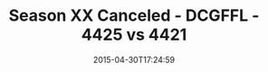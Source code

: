 ---
title: Season XX Canceled - DCGFFL - 4425 vs 4421
teams_score:
- team: 4425
  score: 39
- team: 4421
  score: 38
mvp: Austin P (Fuchsia), Jack M (Green)
game-ball: N/A
season: 10
week: 8
date: '2015-04-30T17:24:59'
pageid: season-10-week-8-4425-vs-4421
---